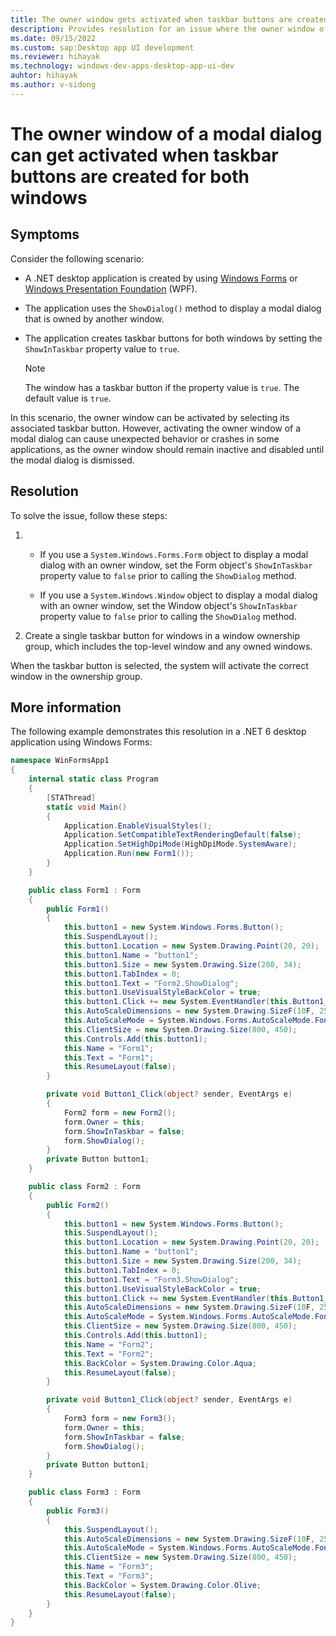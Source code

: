 ```yaml
---
title: The owner window gets activated when taskbar buttons are created
description: Provides resolution for an issue where the owner window of a modal dialog can get activated when taskbar buttons are created for both windows.
ms.date: 09/15/2022
ms.custom: sap:Desktop app UI development
ms.reviewer: hihayak
ms.technology: windows-dev-apps-desktop-app-ui-dev
auhtor: hihayak
ms.author: v-sidong
---
```

# The owner window of a modal dialog can get activated when taskbar buttons are created for both windows

## Symptoms

Consider the following scenario:

- A .NET desktop application is created by using [Windows Forms](/dotnet/desktop/winforms/overview/) or [Windows Presentation Foundation](/dotnet/desktop/wpf/overview/) (WPF).

- The application uses the `ShowDialog()` method to display a modal dialog that is owned by another window.

- The application creates taskbar buttons for both windows by setting the `ShowInTaskbar` property value to `true`.

    > [!NOTE]
    > The window has a taskbar button if the property value is `true`. The default value is `true`.

In this scenario, the owner window can be activated by selecting its associated taskbar button. However, activating the owner window of a modal dialog can cause unexpected behavior or crashes in some applications, as the owner window should remain inactive and disabled until the modal dialog is dismissed.

## Resolution

To solve the issue, follow these steps:

1. - If you use a `System.Windows.Forms.Form` object to display a modal dialog with an owner window, set the Form object's `ShowInTaskbar` property value to `false` prior to calling the `ShowDialog` method.

   - If you use a `System.Windows.Window` object to display a modal dialog with an owner window, set the Window object's `ShowInTaskbar` property value to `false` prior to calling the `ShowDialog` method.

1. Create a single taskbar button for windows in a window ownership group, which includes the top-level window and any owned windows.

When the taskbar button is selected, the system will activate the correct window in the ownership group.

## More information

The following example demonstrates this resolution in a .NET 6 desktop application using Windows Forms:

```csharp
namespace WinFormsApp1
{
    internal static class Program
    {
        [STAThread]
        static void Main()
        {
            Application.EnableVisualStyles();
            Application.SetCompatibleTextRenderingDefault(false);
            Application.SetHighDpiMode(HighDpiMode.SystemAware);
            Application.Run(new Form1());
        }
    }

    public class Form1 : Form
    {
        public Form1()
        {
            this.button1 = new System.Windows.Forms.Button();
            this.SuspendLayout();
            this.button1.Location = new System.Drawing.Point(20, 20);
            this.button1.Name = "button1";
            this.button1.Size = new System.Drawing.Size(200, 34);
            this.button1.TabIndex = 0;
            this.button1.Text = "Form2.ShowDialog";
            this.button1.UseVisualStyleBackColor = true;
            this.button1.Click += new System.EventHandler(this.Button1_Click);
            this.AutoScaleDimensions = new System.Drawing.SizeF(10F, 25F);
            this.AutoScaleMode = System.Windows.Forms.AutoScaleMode.Font;
            this.ClientSize = new System.Drawing.Size(800, 450);
            this.Controls.Add(this.button1);
            this.Name = "Form1";
            this.Text = "Form1";
            this.ResumeLayout(false);
        }

        private void Button1_Click(object? sender, EventArgs e)
        {
            Form2 form = new Form2();
            form.Owner = this;
            form.ShowInTaskbar = false;
            form.ShowDialog();
        }
        private Button button1;
    }

    public class Form2 : Form
    {
        public Form2()
        {
            this.button1 = new System.Windows.Forms.Button();
            this.SuspendLayout();
            this.button1.Location = new System.Drawing.Point(20, 20);
            this.button1.Name = "button1";
            this.button1.Size = new System.Drawing.Size(200, 34);
            this.button1.TabIndex = 0;
            this.button1.Text = "Form3.ShowDialog";
            this.button1.UseVisualStyleBackColor = true;
            this.button1.Click += new System.EventHandler(this.Button1_Click);
            this.AutoScaleDimensions = new System.Drawing.SizeF(10F, 25F);
            this.AutoScaleMode = System.Windows.Forms.AutoScaleMode.Font;
            this.ClientSize = new System.Drawing.Size(800, 450);
            this.Controls.Add(this.button1);
            this.Name = "Form2";
            this.Text = "Form2";
            this.BackColor = System.Drawing.Color.Aqua;
            this.ResumeLayout(false);
        }

        private void Button1_Click(object? sender, EventArgs e)
        {
            Form3 form = new Form3();
            form.Owner = this;
            form.ShowInTaskbar = false;
            form.ShowDialog();
        }
        private Button button1;
    }

    public class Form3 : Form
    {
        public Form3()
        {
            this.SuspendLayout();
            this.AutoScaleDimensions = new System.Drawing.SizeF(10F, 25F);
            this.AutoScaleMode = System.Windows.Forms.AutoScaleMode.Font;
            this.ClientSize = new System.Drawing.Size(800, 450);
            this.Name = "Form3";
            this.Text = "Form3";
            this.BackColor = System.Drawing.Color.Olive;
            this.ResumeLayout(false);
        }
    }
}
```
